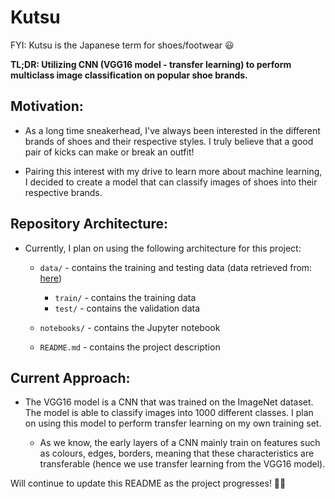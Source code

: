 # Kutsu
FYI: Kutsu is the Japanese term for shoes/footwear 😃

**TL;DR: Utilizing CNN (VGG16 model - transfer learning) to perform multiclass image classification on popular shoe brands.**

## Motivation:

- As a long time sneakerhead, I've always been interested in the different brands of shoes and their respective styles. I truly believe that a good pair of kicks can make or break an outfit! 

- Pairing this interest with my drive to learn more about machine learning, I decided to create a model that can classify images of shoes into their respective brands.

## Repository Architecture:

- Currently, I plan on using the following architecture for this project:
    - `data/` - contains the training and testing data (data retrieved from: [here](https://www.kaggle.com/datasets/die9origephit/nike-adidas-and-converse-imaged))

        - `train/` - contains the training data
        - `test/` - contains the validation data
    
    - `notebooks/` - contains the Jupyter notebook
    - `README.md` - contains the project description

## Current Approach:

- The VGG16 model is a CNN that was trained on the ImageNet dataset. The model is able to classify images into 1000 different classes. I plan on using this model to perform transfer learning on my own training set.

    - As we know, the early layers of a CNN mainly train on features such as colours, edges, borders, meaning that these characteristics are transferable (hence we use transfer learning from the VGG16 model).

Will continue to update this README as the project progresses! 👨‍💻

